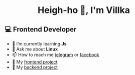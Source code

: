 # <center>Heigh-ho 👋, I'm Villka</center>
## 💻 Frontend Developer

* 🌱 I’m currently learning **Js**
* 💬 Ask me about **Linux**
* 📫 How to reach me [telegram](https://t.me/loli_villka) or [facebook](https://www.facebook.com/profile.php?id=100010890305497)
* 💾 My [frontend project](https://github.com/Villka/AMC.React)
* 💾 My [backend project](https://github.com/Villka/Node)
